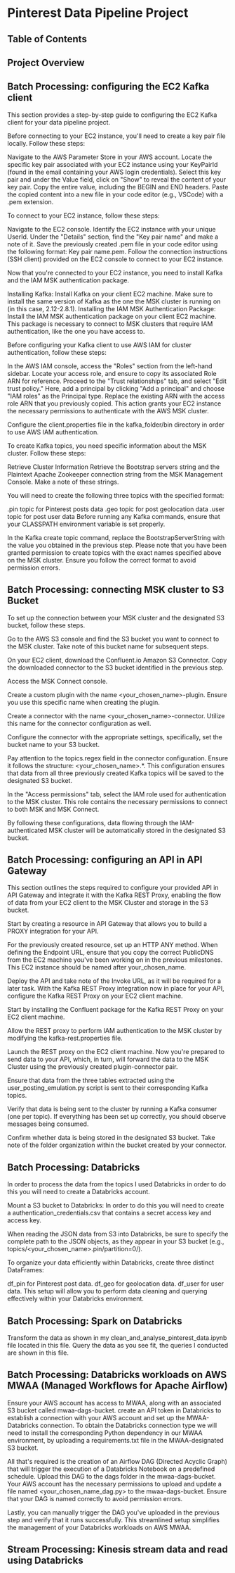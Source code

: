 # Pinterest Data Pipeline Project

## Table of Contents 

## Project Overview

## Batch Processing: configuring the EC2 Kafka client
This section provides a step-by-step guide to configuring the EC2 Kafka client for your data pipeline project.

Before connecting to your EC2 instance, you'll need to create a key pair file locally. Follow these steps:

Navigate to the AWS Parameter Store in your AWS account.
Locate the specific key pair associated with your EC2 instance using your KeyPairId (found in the email containing your AWS login credentials).
Select this key pair and under the Value field, click on "Show" to reveal the content of your key pair. Copy the entire value, including the BEGIN and END headers.
Paste the copied content into a new file in your code editor (e.g., VSCode) with a .pem extension.

To connect to your EC2 instance, follow these steps:

Navigate to the EC2 console.
Identify the EC2 instance with your unique UserId.
Under the "Details" section, find the "Key pair name" and make a note of it.
Save the previously created .pem file in your code editor using the following format: Key pair name.pem.
Follow the connection instructions (SSH client) provided on the EC2 console to connect to your EC2 instance.

Now that you're connected to your EC2 instance, you need to install Kafka and the IAM MSK authentication package.

Installing Kafka:
Install Kafka on your client EC2 machine. Make sure to install the same version of Kafka as the one the MSK cluster is running on (in this case, 2.12-2.8.1).
Installing the IAM MSK Authentication Package:
Install the IAM MSK authentication package on your client EC2 machine. This package is necessary to connect to MSK clusters that require IAM authentication, like the one you have access to.

Before configuring your Kafka client to use AWS IAM for cluster authentication, follow these steps:

In the AWS IAM console, access the "Roles" section from the left-hand sidebar. Locate your access role, and ensure to copy its associated Role ARN for reference. Proceed to the "Trust relationships" tab, and select "Edit trust policy." Here, add a principal by clicking "Add a principal" and choose "IAM roles" as the Principal type. Replace the existing ARN with the access role ARN that you previously copied. This action grants your EC2 instance the necessary permissions to authenticate with the AWS MSK cluster.

Configure the client.properties file in the kafka_folder/bin directory in order to use AWS IAM authentication.

To create Kafka topics, you need specific information about the MSK cluster. Follow these steps:

Retrieve Cluster Information
Retrieve the Bootstrap servers string and the Plaintext Apache Zookeeper connection string from the MSK Management Console. Make a note of these strings.

You will need to create the following three topics with the specified format:

.pin topic for Pinterest posts data
.geo topic  for post geolocation data
.user topic for post user data
Before running any Kafka commands, ensure that your CLASSPATH environment variable is set properly.

In the Kafka create topic command, replace the BootstrapServerString with the value you obtained in the previous step. Please note that you have been granted permission to create topics with the exact names specified above on the MSK cluster. Ensure you follow the correct format to avoid permission errors.

## Batch Processing: connecting MSK cluster to S3 Bucket
To set up the connection between your MSK cluster and the designated S3 bucket, follow these steps.

Go to the AWS S3 console and find the S3 bucket you want to connect to the MSK cluster. Take note of this bucket name for subsequent steps.

On your EC2 client, download the Confluent.io Amazon S3 Connector. Copy the downloaded connector to the S3 bucket identified in the previous step.

Access the MSK Connect console.

Create a custom plugin with the name <your_chosen_name>-plugin. Ensure you use this specific name when creating the plugin.

Create a connector with the name <your_chosen_name>-connector. Utilize this name for the connector configuration as well.

Configure the connector with the appropriate settings, specifically, set the bucket name to your S3 bucket.

Pay attention to the topics.regex field in the connector configuration. Ensure it follows the structure: <your_chosen_name>.*. This configuration ensures that data from all three previously created Kafka topics will be saved to the designated S3 bucket.

In the "Access permissions" tab, select the IAM role used for authentication to the MSK cluster. This role contains the necessary permissions to connect to both MSK and MSK Connect.

By following these configurations, data flowing through the IAM-authenticated MSK cluster will be automatically stored in the designated S3 bucket.

## Batch Processing: configuring an API in API Gateway
This section outlines the steps required to configure your provided API in API Gateway and integrate it with the Kafka REST Proxy, enabling the flow of data from your EC2 client to the MSK Cluster and storage in the S3 bucket. 

Start by creating a resource in API Gateway that allows you to build a PROXY integration for your API.

For the previously created resource, set up an HTTP ANY method. When defining the Endpoint URL, ensure that you copy the correct PublicDNS from the EC2 machine you've been working on in the previous milestones. This EC2 instance should be named after your_chosen_name.

Deploy the API and take note of the Invoke URL, as it will be required for a later task. With the Kafka REST Proxy integration now in place for your API, configure the Kafka REST Proxy on your EC2 client machine.

Start by installing the Confluent package for the Kafka REST Proxy on your EC2 client machine.

Allow the REST proxy to perform IAM authentication to the MSK cluster by modifying the kafka-rest.properties file.

Launch the REST proxy on the EC2 client machine. Now you're prepared to send data to your API, which, in turn, will forward the data to the MSK Cluster using the previously created plugin-connector pair.

Ensure that data from the three tables extracted using the user_posting_emulation.py script is sent to their corresponding Kafka topics.

Verify that data is being sent to the cluster by running a Kafka consumer (one per topic). If everything has been set up correctly, you should observe messages being consumed.

Confirm whether data is being stored in the designated S3 bucket. Take note of the folder organization within the bucket created by your connector.

## Batch Processing: Databricks
In order to process the data from the topics I used Databricks in order to do this you will need to create a Databricks account.

Mount a S3 bucket to Databricks:
In order to do this you will need to create a authentication_credentials.csv that contains a secret access key and access key.

When reading the JSON data from S3 into Databricks, be sure to specify the complete path to the JSON objects, as they appear in your S3 bucket (e.g., topics/<your_chosen_name>.pin/partition=0/).

To organize your data efficiently within Databricks, create three distinct DataFrames:

df_pin for Pinterest post data.
df_geo for geolocation data.
df_user for user data.
This setup will allow you to perform data cleaning and querying effectively within your Databricks environment.

## Batch Processing: Spark on Databricks
Transform the data as shown in my clean_and_analyse_pinterest_data.ipynb file located in this file. Query the data as you see fit, the queries I conducted are shown in this file. 

## Batch Processing: Databricks workloads on AWS MWAA (Managed Workflows for Apache Airflow)
Ensure your AWS account has access to MWAA, along with an associated S3 bucket called mwaa-dags-bucket. create an API token in Databricks to establish a connection with your AWS account and set up the MWAA-Databricks connection. To obtain the Databricks connection type we will need to install the corresponding Python dependency in our MWAA environment, by uploading a requirements.txt file in the MWAA-designated S3 bucket.

All that's required is the creation of an Airflow DAG (Directed Acyclic Graph) that will trigger the execution of a Databricks Notebook on a predefined schedule. Upload this DAG to the dags folder in the mwaa-dags-bucket. Your AWS account has the necessary permissions to upload and update a file named <your_chosen_name_dag.py> to the mwaa-dags-bucket. Ensure that your DAG is named correctly to avoid permission errors.

Lastly, you can manually trigger the DAG you've uploaded in the previous step and verify that it runs successfully. This streamlined setup simplifies the management of your Databricks workloads on AWS MWAA. 

## Stream Processing: Kinesis stream data and read using Databricks





